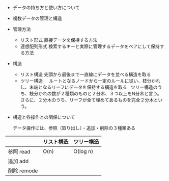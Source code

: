 
* データの持ち方と使い方について


* 複数データの管理と構造

 * 管理方法
   * リスト形式
     直接データを保持する方法
   * 連想配列形式
     検索するキーと実際に管理するデータをペアにして保持する方法

 * 構造
   * リスト構造
     先頭から最後まで一直線にデータを並べる構造を取る
   * ツリー構造
     ルートとなるノードから一定のルールに従い、枝分かれし、末端となるリーフにデータを保持する構造を取る  
     ツリー構造のうち、枝分かれの数が２種類のものと２分木、３つ以上をN分木と言う。  
     さらに、２分木のうち、リーフが全て埋めてあるものを完全２分木という。  


* 構造と各操作との関係について

  データ操作には、参照（取り出し）・追加・削除の３種類ある

| |リスト構造|ツリー構造|
|:--|:--|:--|
|参照 read |O(n) | O(log n)|
|追加 add | ||
|削除 remode | |||
